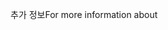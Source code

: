 <span data-ttu-id="a779f-101">추가 정보</span><span class="sxs-lookup"><span data-stu-id="a779f-101">For more information about</span></span>